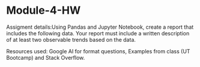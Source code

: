 # Module-4-HW

Assigment details:Using Pandas and Jupyter Notebook, create a report that includes the following data. 
Your report must include a written description of at least two observable trends based on the data.

Resources used: Google AI for format questions, Examples from class (UT Bootcamp) and Stack Overflow.
